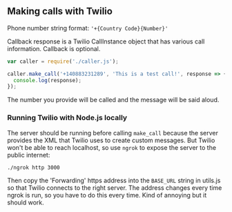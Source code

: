 ## Making calls with Twilio

Phone number string format: `'+{Country Code}{Number}'`

Callback response is a Twilio CallInstance object that has various call information. Callback is optional.

```javascript
var caller = require('./caller.js');

caller.make_call('+140883231289', 'This is a test call!', response => {
  console.log(response);
});
```

The number you provide will be called and the message will be said aloud.

### Running Twilio with Node.js locally

The server should be running before calling `make_call` because the server provides the XML that Twilio uses to create custom messages. But Twilio won't be able to reach localhost, so use `ngrok` to expose the server to the public internet:

```
./ngrok http 3000
```

Then copy the 'Forwarding' https address into the `BASE_URL` string in utils.js so that Twilio connects to the right server. The address changes every time ngrok is run, so you have to do this every time. Kind of annoying but it should work.
